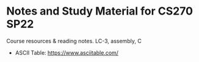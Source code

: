 # Notes and Study Material for CS270 SP22
Course resources &amp; reading notes. LC-3, assembly, C

- ASCII Table: https://www.asciitable.com/
